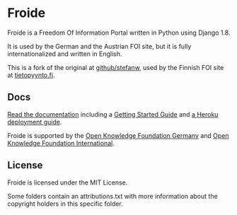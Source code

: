 Froide
======

Froide is a Freedom Of Information Portal written in Python using Django 1.8.

It is used by the German and the Austrian FOI site, but it is fully
internationalized and written in English.

This is a fork of the original at
[github/stefanw](https://github.com/stefanw/froide), used by the Finnish
FOI site at [tietopyynto.fi](http://www.tietopyynto.fi/).

Docs
----

[Read the documentation](http://froide.readthedocs.org/en/latest/) including a [Getting Started Guide](http://froide.readthedocs.org/en/latest/gettingstarted/) and [a Heroku deployment guide](http://froide.readthedocs.org/en/latest/herokudeployment/).

Froide is supported by the [Open Knowledge Foundation Germany](http://www.okfn.de/) and [Open Knowledge Foundation International](http://okfn.org/).


License
-------

Froide is licensed under the MIT License.

Some folders contain an attributions.txt with more information about the copyright holders in this specific folder.
